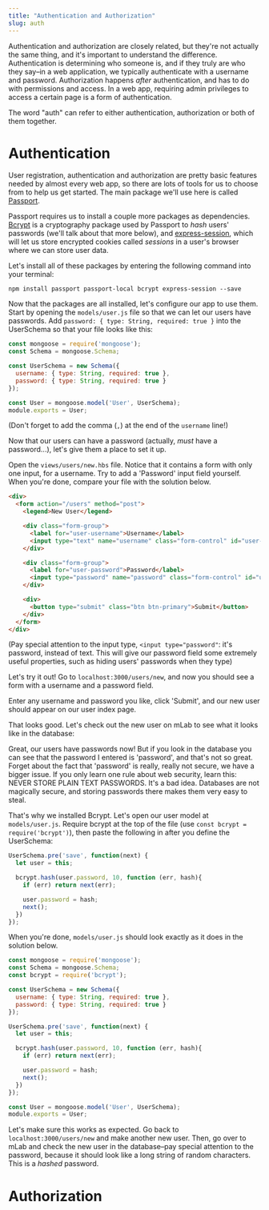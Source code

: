 ```yaml
---
title: "Authentication and Authorization"
slug: auth
---
```


<!-- TODO: [In this section we will save users in the database, and learn how to require a username and password.  By the end we will have a Registration page where users can sign up, a log in page, and a button for logging out ...] -->

<!-- TODO: Authentication vs. Authorization -->
Authentication and authorization are closely related, but they're not actually the same thing, and it's important to understand the difference.  Authentication is determining who someone is, and if they truly are who they say–in a web application, we typically authenticate with a username and password.  Authorization happens *after* authentication, and has to do with permissions and access.  In a web app, requiring admin privileges to access a certain page is a form of authentication.

The word "auth" can refer to either authentication, authorization or both of them together.

# Authentication

User registration, authentication and authorization are pretty basic features needed by almost every web app, so there are lots of tools for us to choose from to help us get started.  The main package we'll use here is called [Passport](http://www.passportjs.org/).
<!-- TODO: a little more background on passport and alternatives, and passport-local -->

Passport requires us to install a couple more packages as dependencies.  [Bcrypt](https://www.npmjs.com/package/bcrypt) is a cryptography package used by Passport to *hash* users' passwords (we'll talk about that more below), and [express-session](https://github.com/expressjs/session), which will let us store encrypted cookies called *sessions* in a user's browser where we can store user data.

Let's install all of these packages by entering the following command into your terminal:

```
npm install passport passport-local bcrypt express-session --save
```

Now that the packages are all installed, let's configure our app to use them.  Start by opening the `models/user.js` file so that we can let our users have passwords. Add `password: { type: String, required: true }` into the UserSchema so that your file looks like this:
```Javascript
const mongoose = require('mongoose');
const Schema = mongoose.Schema;

const UserSchema = new Schema({
  username: { type: String, required: true },
  password: { type: String, required: true }
});

const User = mongoose.model('User', UserSchema);
module.exports = User;
```

(Don't forget to add the comma (`,`) at the end of the `username` line!)

Now that our users can have a password (actually, _must_ have a password...), let's give them a place to set it up.

Open the `views/users/new.hbs` file.  Notice that it contains a form with only one input, for a username.  Try to add a 'Password' input field yourself.  When you're done, compare your file with the solution below.

<!-- TODO: fold behind solution -->

```HTML
<div>
  <form action="/users" method="post">
    <legend>New User</legend>

    <div class="form-group">
      <label for="user-username">Username</label>
      <input type="text" name="username" class="form-control" id="user-username" placeholder="Username">
    </div>

    <div class="form-group">
      <label for="user-password">Password</label>
      <input type="password" name="password" class="form-control" id="user-password" placeholder="Password">
    </div>

    <div>
      <button type="submit" class="btn btn-primary">Submit</button>
    </div>
  </form>
</div>
```

(Pay special attention to the input type, `<input type="password"`: it's password, instead of text.  This will give our password field some extremely useful properties, such as hiding users' passwords when they type)

Let's try it out!  Go to `localhost:3000/users/new`, and now you should see a form with a username and a password field.

<!-- TODO: add screenshot -->

Enter any username and password you like, click 'Submit', and our new user should appear on our user index page.

<!-- TODO: add screenshot -->

That looks good.  Let's check out the new user on mLab to see what it looks like in the database:

<!-- TODO: add screenshot -->

Great, our users have passwords now! But if you look in the database you can see that the password I entered is 'password', and that's not so great.  Forget about the fact that 'password' is really, really not secure, we have a bigger issue.  If you only learn one rule about web security, learn this: NEVER STORE PLAIN TEXT PASSWORDS.  It's a bad idea.  Databases are not magically secure, and storing passwords there makes them very easy to steal.

That's why we installed Bcrypt.  Let's open our user model at `models/user.js`.  Require bcrypt at the top of the file (use `const bcrypt = require('bcrypt')`), then paste the following in after you define the UserSchema:

```Javascript
UserSchema.pre('save', function(next) {
  let user = this;

  bcrypt.hash(user.password, 10, function (err, hash){
    if (err) return next(err);

    user.password = hash;
    next();
  })
});
```
<!-- TODO: walk through this code -->

When you're done, `models/user.js` should look exactly as it does in the solution below.

<!-- TODO: fold behind solution -->

```Javascript
const mongoose = require('mongoose');
const Schema = mongoose.Schema;
const bcrypt = require('bcrypt');

const UserSchema = new Schema({
  username: { type: String, required: true },
  password: { type: String, required: true }
});

UserSchema.pre('save', function(next) {
  let user = this;

  bcrypt.hash(user.password, 10, function (err, hash){
    if (err) return next(err);

    user.password = hash;
    next();
  })
});

const User = mongoose.model('User', UserSchema);
module.exports = User;
```

Let's make sure this works as expected. Go back to `localhost:3000/users/new` and make another new user.  Then, go over to mLab and check the new user in the database–pay special attention to the password, because it should look like a long string of random characters. This is a *hashed* password.

<!-- TODO: explain hashing (and encryption), and why we're using hashing here -->



# Authorization
